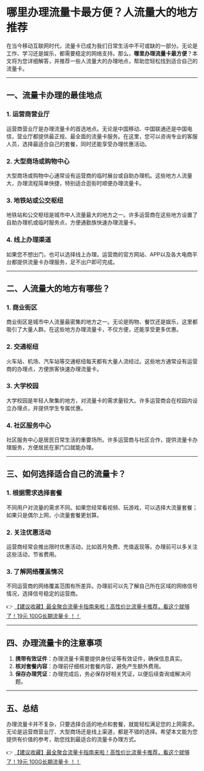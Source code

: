 # 哪里办理流量卡最方便？人流量大的地方推荐

在当今移动互联网时代，流量卡已成为我们日常生活中不可或缺的一部分。无论是工作、学习还是娱乐，都需要稳定的网络支持。那么，**哪里办理流量卡最方便**？本文将为您详细解答，并推荐一些人流量大的办理地点，帮助您轻松找到适合自己的流量卡。

---

## 一、流量卡办理的最佳地点

### 1. **运营商营业厅**
运营商营业厅是办理流量卡的首选地点。无论是中国移动、中国联通还是中国电信，营业厅都提供最正规、最全面的流量卡服务。在这里，您可以咨询专业的客服人员，选择最适合自己的套餐，同时还能享受办理优惠活动。

### 2. **大型商场或购物中心**
大型商场或购物中心通常设有运营商的临时展台或自助办理机。这些地方人流量大，办理流程简单快捷，特别适合逛街时顺便办理流量卡。

### 3. **地铁站或公交枢纽**
地铁站和公交枢纽是城市中人流量最大的地方之一。许多运营商在这些地方设置了自助办理机或临时服务点，方便通勤族快速办理流量卡。

### 4. **线上办理渠道**
如果您不想出门，也可以选择线上办理。运营商的官方网站、APP以及各大电商平台都提供流量卡办理服务，足不出户即可完成。

---

## 二、人流量大的地方有哪些？

### 1. **商业街区**
商业街区是城市中人流量最密集的地方之一。无论是购物、餐饮还是娱乐，这里都吸引了大量人群。在这些地方办理流量卡，不仅方便，还能享受更多优惠。

### 2. **交通枢纽**
火车站、机场、汽车站等交通枢纽每天都有大量人流经过。这些地方通常设有运营商的办理点，方便旅客快速办理流量卡。

### 3. **大学校园**
大学校园是年轻人聚集的地方，对流量卡的需求量较大。许多运营商会在校园内设立办理点，并提供学生专属优惠。

### 4. **社区服务中心**
社区服务中心是居民日常生活的重要场所。许多运营商与社区合作，提供流量卡办理服务，方便居民在家门口就能办理。

---

## 三、如何选择适合自己的流量卡？

### 1. **根据需求选择套餐**
不同用户对流量的需求不同。如果您经常看视频、玩游戏，可以选择大流量套餐；如果只是偶尔上网，小流量套餐更划算。

### 2. **关注优惠活动**
运营商经常会推出限时优惠活动，比如首月免费、充值返现等。办理前可以多关注这些活动，节省费用。

### 3. **了解网络覆盖情况**
不同运营商的网络覆盖范围有所差异。办理前可以先了解自己所在区域的网络信号情况，选择信号稳定的运营商。

👉 [【建议收藏】最全聚合流量卡指南来啦！高性价比流量卡推荐，看这个就够了！19元 100G长期流量卡 ！！](https://bit.ly/Liuliangka)

---

## 四、办理流量卡的注意事项

1. **携带有效证件**：办理流量卡需要提供身份证等有效证件，确保信息真实。
2. **核对套餐内容**：办理前仔细核对套餐内容，避免产生额外费用。
3. **保存办理凭证**：办理完成后，务必保存好相关凭证，以便后续查询或解决问题。

---

## 五、总结

办理流量卡并不复杂，只要选择合适的地点和套餐，就能轻松满足您的上网需求。无论是运营商营业厅、大型商场还是线上渠道，都是不错的选择。希望本文能为您提供有价值的参考，助您找到最适合的流量卡办理方式。

👉 [【建议收藏】最全聚合流量卡指南来啦！高性价比流量卡推荐，看这个就够了！19元 100G长期流量卡 ！！](https://bit.ly/Liuliangka)